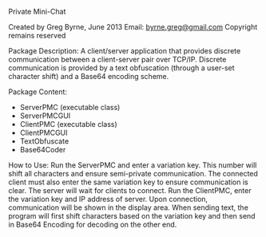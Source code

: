 Private Mini-Chat

Created by Greg Byrne, June 2013
Email: byrne.greg@gmail.com
Copyright remains reserved

Package Description:
A client/server application that provides discrete communication between a client-server pair over TCP/IP. Discrete communication is provided by a text obfuscation (through a user-set character shift) and a Base64 encoding scheme.

Package Content:
 * ServerPMC (executable class)
 * ServerPMCGUI
 * ClientPMC (executable class)
 * ClientPMCGUI
 * TextObfuscate
 * Base64Coder

How to Use:
Run the ServerPMC and enter a variation key. This number will shift all characters and ensure semi-private communication. The connected client must also enter the same variation key to ensure communication is clear. The server will wait for clients to connect. Run the ClientPMC, enter the variation key and IP address of server. Upon connection, communication will be shown in the display area. When sending text, the program will first shift characters based on the variation key and then send in Base64 Encoding for decoding on the other end.